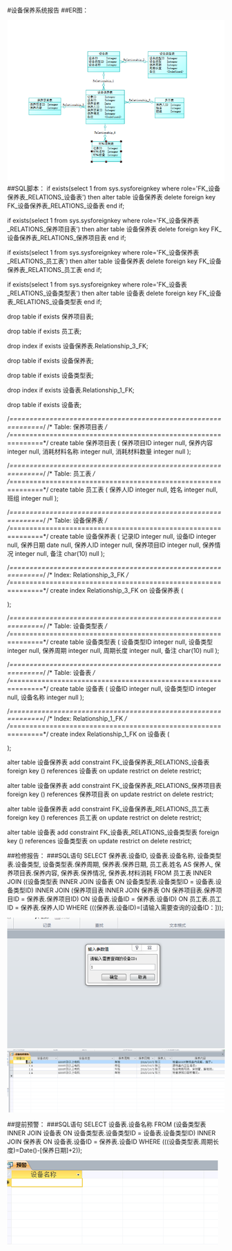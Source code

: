#设备保养系统报告
##ER图：
<html>
    <body>
        <img src="images/1.png" />
    </body>
</html>
##SQL脚本：
if exists(select 1 from sys.sysforeignkey where role='FK_设备保养表_RELATIONS_设备表') then
    alter table 设备保养表
       delete foreign key FK_设备保养表_RELATIONS_设备表
end if;

if exists(select 1 from sys.sysforeignkey where role='FK_设备保养表_RELATIONS_保养项目表') then
    alter table 设备保养表
       delete foreign key FK_设备保养表_RELATIONS_保养项目表
end if;

if exists(select 1 from sys.sysforeignkey where role='FK_设备保养表_RELATIONS_员工表') then
    alter table 设备保养表
       delete foreign key FK_设备保养表_RELATIONS_员工表
end if;

if exists(select 1 from sys.sysforeignkey where role='FK_设备表_RELATIONS_设备类型表') then
    alter table 设备表
       delete foreign key FK_设备表_RELATIONS_设备类型表
end if;

drop table if exists 保养项目表;

drop table if exists 员工表;

drop index if exists 设备保养表.Relationship_3_FK;

drop table if exists 设备保养表;

drop table if exists 设备类型表;

drop index if exists 设备表.Relationship_1_FK;

drop table if exists 设备表;

/*==============================================================*/
/* Table: 保养项目表                                                 */
/*==============================================================*/
create table 保养项目表 
(
   保养项目ID               integer                        null,
   保养内容                 integer                        null,
   消耗材料名称               integer                        null,
   消耗材料数量               integer                        null
);

/*==============================================================*/
/* Table: 员工表                                                   */
/*==============================================================*/
create table 员工表 
(
   保养人ID                integer                        null,
   姓名                   integer                        null,
   班组                   integer                        null
);

/*==============================================================*/
/* Table: 设备保养表                                                 */
/*==============================================================*/
create table 设备保养表 
(
   记录ID                 integer                        null,
   设备ID                 integer                        null,
   保养日期                 date                           null,
   保养人ID                integer                        null,
   保养项目ID               integer                        null,
   保养情况                 integer                        null,
   备注                   char(10)                       null
);

/*==============================================================*/
/* Index: Relationship_3_FK                                     */
/*==============================================================*/
create index Relationship_3_FK on 设备保养表 (

);

/*==============================================================*/
/* Table: 设备类型表                                                 */
/*==============================================================*/
create table 设备类型表 
(
   设备类型ID               integer                        null,
   设备类型                 integer                        null,
   保养周期                 integer                        null,
   周期长度                 integer                        null,
   备注                   char(10)                       null
);

/*==============================================================*/
/* Table: 设备表                                                   */
/*==============================================================*/
create table 设备表 
(
   设备ID                 integer                        null,
   设备类型ID               integer                        null,
   设备名称                 integer                        null
);

/*==============================================================*/
/* Index: Relationship_1_FK                                     */
/*==============================================================*/
create index Relationship_1_FK on 设备表 (

);

alter table 设备保养表
   add constraint FK_设备保养表_RELATIONS_设备表 foreign key ()
      references 设备表
      on update restrict
      on delete restrict;

alter table 设备保养表
   add constraint FK_设备保养表_RELATIONS_保养项目表 foreign key ()
      references 保养项目表
      on update restrict
      on delete restrict;

alter table 设备保养表
   add constraint FK_设备保养表_RELATIONS_员工表 foreign key ()
      references 员工表
      on update restrict
      on delete restrict;

alter table 设备表
   add constraint FK_设备表_RELATIONS_设备类型表 foreign key ()
      references 设备类型表
      on update restrict
      on delete restrict;

##检修报告：
###SQL语句
SELECT 保养表.设备ID, 设备表.设备名称, 设备类型表.设备类型, 设备类型表.保养周期, 保养表.保养日期, 员工表.姓名 AS 保养人, 保养项目表.保养内容, 保养表.保养情况, 保养表.材料消耗
FROM 员工表 INNER JOIN ((设备类型表 INNER JOIN 设备表 ON 设备类型表.设备类型ID = 设备表.设备类型ID) INNER JOIN (保养项目表 INNER JOIN 保养表 ON 保养项目表.保养项目ID = 保养表.保养项目ID) ON 设备表.设备ID = 保养表.设备ID) ON 员工表.员工ID = 保养表.保养人ID
WHERE (((保养表.设备ID)=[请输入需要查询的设备ID：]));

<html>
    <body>
        <img src="images/2.png" />
        <img src="images/3.png" />
    </body>
</html>

##提前预警：
###SQL语句
SELECT 设备表.设备名称
FROM (设备类型表 INNER JOIN 设备表 ON 设备类型表.设备类型ID = 设备表.设备类型ID) INNER JOIN 保养表 ON 设备表.设备ID = 保养表.设备ID
WHERE (((设备类型表.周期长度)=Date()-[保养日期]+2));

<html>
    <body>
        <img src="images/4.png" />
    </body>
</html>
